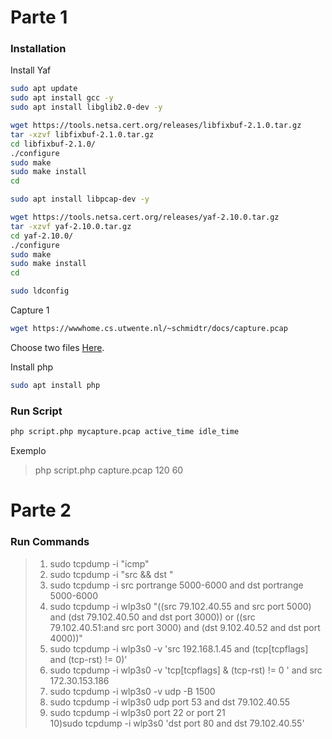 # Parte 1

### Installation
Install Yaf
```sh
sudo apt update
sudo apt install gcc -y
sudo apt install libglib2.0-dev -y

wget https://tools.netsa.cert.org/releases/libfixbuf-2.1.0.tar.gz
tar -xzvf libfixbuf-2.1.0.tar.gz
cd libfixbuf-2.1.0/
./configure
sudo make
sudo make install
cd

sudo apt install libpcap-dev -y

wget https://tools.netsa.cert.org/releases/yaf-2.10.0.tar.gz
tar -xzvf yaf-2.10.0.tar.gz
cd yaf-2.10.0/
./configure
sudo make
sudo make install
cd

sudo ldconfig
```

Capture 1

```sh
wget https://wwwhome.cs.utwente.nl/~schmidtr/docs/capture.pcap
```

Choose two files [Here](https://www.simpleweb.org/wiki/index.php/Traces#Pcap_Traces).

Install php

```sh
sudo apt install php
```

### Run Script

```sh
php script.php mycapture.pcap active_time idle_time
```
Exemplo

> php script.php capture.pcap 120 60


# Parte 2 

### Run Commands
>1) sudo tcpdump -i <interface> "icmp"
>2) sudo tcpdump -i <interface> "src <ip origem> && dst <ip destino>"
>3) sudo tcpdump -i <interface> src portrange 5000-6000 and dst portrange 5000-6000 
>4) sudo tcpdump -i wlp3s0 "((src 79.102.40.55 and src port 5000) and (dst 79.102.40.50 and dst port 3000)) or ((src 79.102.40.51:and src port 3000) and (dst 9.102.40.52 and dst port 4000))"
>5) sudo  tcpdump -i wlp3s0 -v 'src 192.168.1.45  and (tcp[tcpflags] and (tcp-rst) != 0)'
>6) sudo  tcpdump -i wlp3s0 -v 'tcp[tcpflags] & (tcp-rst) != 0 ' and src 172.30.153.186
>7) sudo  tcpdump -i wlp3s0 -v udp -B 1500
>8) sudo tcpdump -i wlp3s0 udp  port 53 and  dst 79.102.40.55
>9) sudo tcpdump -i wlp3s0 port 22 or port 21   
>10)sudo  tcpdump -i wlp3s0 'dst port 80 and dst 79.102.40.55'

